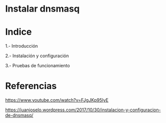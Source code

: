 # Instalar dnsmasq

# Indice

1.- Introducción

2.- Instalación y configuración 

3.- Pruebas de funcionamiento

# Referencias

https://www.youtube.com/watch?v=FJgJKp95lyE

https://juanjoselo.wordpress.com/2017/10/30/instalacion-y-configuracion-de-dnsmasq/
